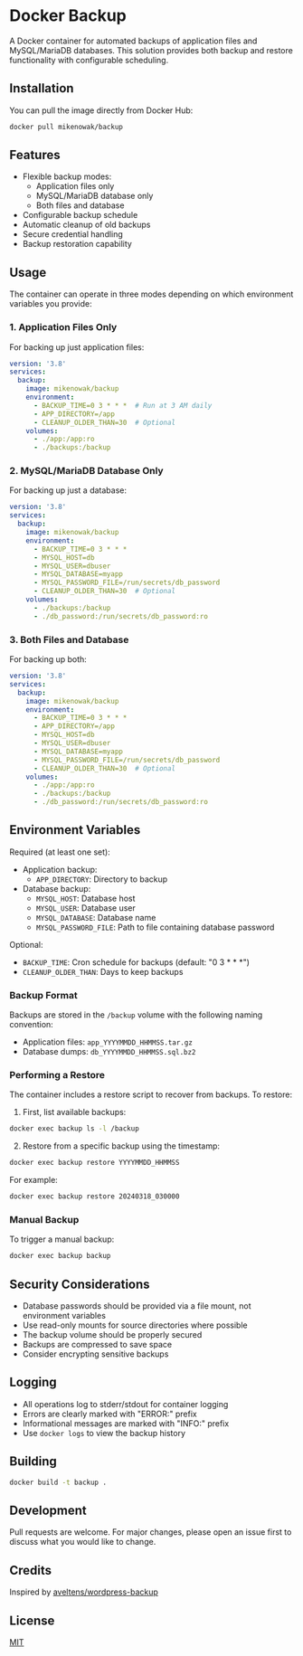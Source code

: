 # Docker Backup

A Docker container for automated backups of application files and MySQL/MariaDB databases. This solution provides both backup and restore functionality with configurable scheduling.

## Installation

You can pull the image directly from Docker Hub:

```bash
docker pull mikenowak/backup
```

## Features

- Flexible backup modes:
  - Application files only
  - MySQL/MariaDB database only
  - Both files and database
- Configurable backup schedule
- Automatic cleanup of old backups
- Secure credential handling
- Backup restoration capability

## Usage

The container can operate in three modes depending on which environment variables you provide:

### 1. Application Files Only

For backing up just application files:

```yaml
version: '3.8'
services:
  backup:
    image: mikenowak/backup
    environment:
      - BACKUP_TIME=0 3 * * *  # Run at 3 AM daily
      - APP_DIRECTORY=/app
      - CLEANUP_OLDER_THAN=30  # Optional
    volumes:
      - ./app:/app:ro
      - ./backups:/backup
```

### 2. MySQL/MariaDB Database Only

For backing up just a database:

```yaml
version: '3.8'
services:
  backup:
    image: mikenowak/backup
    environment:
      - BACKUP_TIME=0 3 * * *
      - MYSQL_HOST=db
      - MYSQL_USER=dbuser
      - MYSQL_DATABASE=myapp
      - MYSQL_PASSWORD_FILE=/run/secrets/db_password
      - CLEANUP_OLDER_THAN=30  # Optional
    volumes:
      - ./backups:/backup
      - ./db_password:/run/secrets/db_password:ro
```

### 3. Both Files and Database

For backing up both:

```yaml
version: '3.8'
services:
  backup:
    image: mikenowak/backup
    environment:
      - BACKUP_TIME=0 3 * * *
      - APP_DIRECTORY=/app
      - MYSQL_HOST=db
      - MYSQL_USER=dbuser
      - MYSQL_DATABASE=myapp
      - MYSQL_PASSWORD_FILE=/run/secrets/db_password
      - CLEANUP_OLDER_THAN=30  # Optional
    volumes:
      - ./app:/app:ro
      - ./backups:/backup
      - ./db_password:/run/secrets/db_password:ro
```

## Environment Variables

Required (at least one set):
- Application backup:
  - `APP_DIRECTORY`: Directory to backup
- Database backup:
  - `MYSQL_HOST`: Database host
  - `MYSQL_USER`: Database user
  - `MYSQL_DATABASE`: Database name
  - `MYSQL_PASSWORD_FILE`: Path to file containing database password

Optional:
- `BACKUP_TIME`: Cron schedule for backups (default: "0 3 * * *")
- `CLEANUP_OLDER_THAN`: Days to keep backups

### Backup Format

Backups are stored in the `/backup` volume with the following naming convention:
- Application files: `app_YYYYMMDD_HHMMSS.tar.gz`
- Database dumps: `db_YYYYMMDD_HHMMSS.sql.bz2`

### Performing a Restore

The container includes a restore script to recover from backups. To restore:

1. First, list available backups:
```bash
docker exec backup ls -l /backup
```

2. Restore from a specific backup using the timestamp:
```bash
docker exec backup restore YYYYMMDD_HHMMSS
```

For example:
```bash
docker exec backup restore 20240318_030000
```

### Manual Backup

To trigger a manual backup:
```bash
docker exec backup backup
```

## Security Considerations

- Database passwords should be provided via a file mount, not environment variables
- Use read-only mounts for source directories where possible
- The backup volume should be properly secured
- Backups are compressed to save space
- Consider encrypting sensitive backups

## Logging

- All operations log to stderr/stdout for container logging
- Errors are clearly marked with "ERROR:" prefix
- Informational messages are marked with "INFO:" prefix
- Use `docker logs` to view the backup history

## Building

```bash
docker build -t backup .
```

## Development

Pull requests are welcome. For major changes, please open an issue first to discuss what you would like to change.

## Credits

Inspired by [aveltens/wordpress-backup](https://hub.docker.com/r/aveltens/wordpress-backup/)

## License

[MIT](LICENSE)
